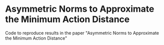 # Asymmetric Norms to Approximate the Minimum Action Distance

Code to reproduce results in the paper "Asymmetric Norms to Approximate the Minimum Action Distance" 

